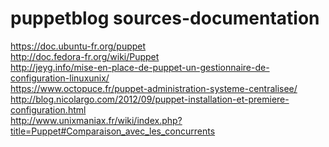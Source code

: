 # puppetblog sources-documentation
https://doc.ubuntu-fr.org/puppet <br/>
http://doc.fedora-fr.org/wiki/Puppet <br/>
http://jeyg.info/mise-en-place-de-puppet-un-gestionnaire-de-configuration-linuxunix/<br/>
https://www.octopuce.fr/puppet-administration-systeme-centralisee/<br/>
http://blog.nicolargo.com/2012/09/puppet-installation-et-premiere-configuration.html<br/>
http://www.unixmaniax.fr/wiki/index.php?title=Puppet#Comparaison_avec_les_concurrents
